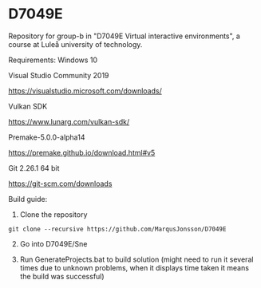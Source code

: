 # D7049E
Repository for group-b in "D7049E Virtual interactive environments", a course at Luleå university of technology.

Requirements:
Windows 10

Visual Studio Community 2019

https://visualstudio.microsoft.com/downloads/

Vulkan SDK

https://www.lunarg.com/vulkan-sdk/

Premake-5.0.0-alpha14

https://premake.github.io/download.html#v5

Git 2.26.1 64 bit

https://git-scm.com/downloads

Build guide:

1. Clone the repository

```git clone --recursive https://github.com/MarqusJonsson/D7049E```

2. Go into D7049E/Sne

3. Run GenerateProjects.bat to build solution (might need to run it several times due to unknown problems, when it displays time taken it means the build was successful)
